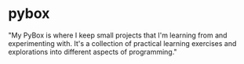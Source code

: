 # pybox
"My PyBox is where I keep small projects that I'm learning from and experimenting with. It's a collection of practical learning exercises and explorations into different aspects of programming."
